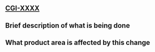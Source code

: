 ## [CGI-XXXX](https://ovotech.atlassian.net/browse/CGI-xxxx)

## Brief description of what is being done


## What product area is affected by this change
